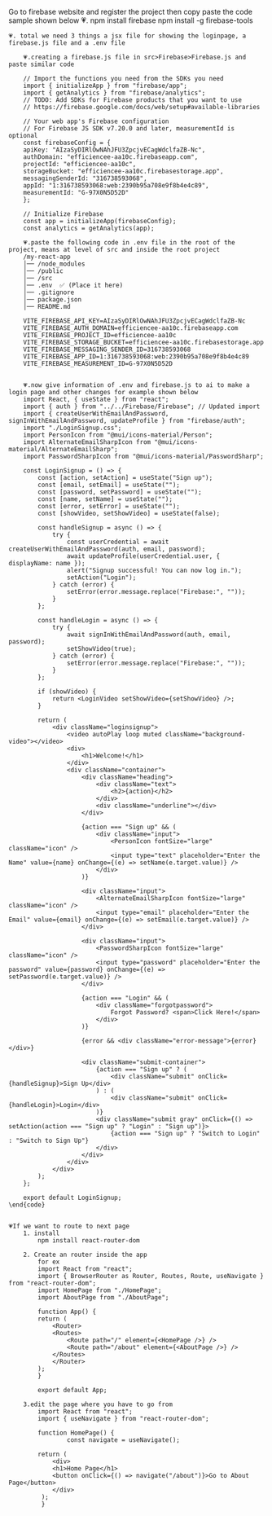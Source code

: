 Go to firebase website and register the project then copy paste the code sample shown below
    💗. npm install firebase
        npm install -g firebase-tools


    💗. total we need 3 things a jsx file for showing the loginpage, a firebase.js file and a .env file

        💗.creating a firebase.js file in src>Firebase>Firebase.js and paste similar code 
        
        // Import the functions you need from the SDKs you need
        import { initializeApp } from "firebase/app";
        import { getAnalytics } from "firebase/analytics";
        // TODO: Add SDKs for Firebase products that you want to use
        // https://firebase.google.com/docs/web/setup#available-libraries

        // Your web app's Firebase configuration
        // For Firebase JS SDK v7.20.0 and later, measurementId is optional
        const firebaseConfig = {
        apiKey: "AIzaSyDIRlOwNAhJFU3ZpcjvECagWdclfaZB-Nc",
        authDomain: "efficiencee-aa10c.firebaseapp.com",
        projectId: "efficiencee-aa10c",
        storageBucket: "efficiencee-aa10c.firebasestorage.app",
        messagingSenderId: "316738593068",
        appId: "1:316738593068:web:2390b95a708e9f8b4e4c89",
        measurementId: "G-97X0N5D52D"
        };

        // Initialize Firebase
        const app = initializeApp(firebaseConfig);
        const analytics = getAnalytics(app);

        💗.paste the following code in .env file in the root of the project, means at level of src and inside the root project
        /my-react-app
        │── /node_modules
        │── /public
        │── /src
        │── .env  ✅ (Place it here)
        │── .gitignore
        │── package.json
        │── README.md

        VITE_FIREBASE_API_KEY=AIzaSyDIRlOwNAhJFU3ZpcjvECagWdclfaZB-Nc
        VITE_FIREBASE_AUTH_DOMAIN=efficiencee-aa10c.firebaseapp.com
        VITE_FIREBASE_PROJECT_ID=efficiencee-aa10c
        VITE_FIREBASE_STORAGE_BUCKET=efficiencee-aa10c.firebasestorage.app
        VITE_FIREBASE_MESSAGING_SENDER_ID=316738593068
        VITE_FIREBASE_APP_ID=1:316738593068:web:2390b95a708e9f8b4e4c89
        VITE_FIREBASE_MEASUREMENT_ID=G-97X0N5D52D


        💗.now give information of .env and firebase.js to ai to make a login page and other changes for example shown below
        import React, { useState } from "react";
        import { auth } from "../../Firebase/Firebase"; // Updated import
        import { createUserWithEmailAndPassword, signInWithEmailAndPassword, updateProfile } from "firebase/auth";
        import "./LoginSignup.css";
        import PersonIcon from "@mui/icons-material/Person";
        import AlternateEmailSharpIcon from "@mui/icons-material/AlternateEmailSharp";
        import PasswordSharpIcon from "@mui/icons-material/PasswordSharp";

        const LoginSignup = () => {
            const [action, setAction] = useState("Sign up");
            const [email, setEmail] = useState("");
            const [password, setPassword] = useState("");
            const [name, setName] = useState("");
            const [error, setError] = useState("");
            const [showVideo, setShowVideo] = useState(false);

            const handleSignup = async () => {
                try {
                    const userCredential = await createUserWithEmailAndPassword(auth, email, password);
                    await updateProfile(userCredential.user, { displayName: name }); 
                    alert("Signup successful! You can now log in.");
                    setAction("Login");
                } catch (error) {
                    setError(error.message.replace("Firebase:", "")); 
                }
            };

            const handleLogin = async () => {
                try {
                    await signInWithEmailAndPassword(auth, email, password);
                    setShowVideo(true); 
                } catch (error) {
                    setError(error.message.replace("Firebase:", ""));
                }
            };

            if (showVideo) {
                return <LoginVideo setShowVideo={setShowVideo} />;
            }

            return (
                <div className="loginsignup">
                    <video autoPlay loop muted className="background-video"></video>
                    <div>
                        <h1>Welcome!</h1>
                    </div>
                    <div className="container">
                        <div className="heading">
                            <div className="text">
                                <h2>{action}</h2>
                            </div>
                            <div className="underline"></div>
                        </div>

                        {action === "Sign up" && (
                            <div className="input">
                                <PersonIcon fontSize="large" className="icon" />
                                <input type="text" placeholder="Enter the Name" value={name} onChange={(e) => setName(e.target.value)} />
                            </div>
                        )}

                        <div className="input">
                            <AlternateEmailSharpIcon fontSize="large" className="icon" />
                            <input type="email" placeholder="Enter the Email" value={email} onChange={(e) => setEmail(e.target.value)} />
                        </div>

                        <div className="input">
                            <PasswordSharpIcon fontSize="large" className="icon" />
                            <input type="password" placeholder="Enter the password" value={password} onChange={(e) => setPassword(e.target.value)} />
                        </div>

                        {action === "Login" && (
                            <div className="forgotpassword">
                                Forgot Password? <span>Click Here!</span>
                            </div>
                        )}

                        {error && <div className="error-message">{error}</div>}

                        <div className="submit-container">
                            {action === "Sign up" ? (
                                <div className="submit" onClick={handleSignup}>Sign Up</div>
                            ) : (
                                <div className="submit" onClick={handleLogin}>Login</div>
                            )}
                            <div className="submit gray" onClick={() => setAction(action === "Sign up" ? "Login" : "Sign up")}>
                                {action === "Sign up" ? "Switch to Login" : "Switch to Sign Up"}
                            </div>
                        </div>
                    </div>
                </div>
            );
        };

        export default LoginSignup;
    \end{code}

~~~~~~~~~~~~~~~~~~~~~~~~~~~~~~~~~~~~~~~~~~~~~~~~~~~~~~~~~~~~~~~~~~~~~~~~~~~~~~~~~~~~~~~~~~~~~~~~~~~~~~~~~~~~~~~~~~~~~~~~~~~~~~~~~~~~~

💗If we want to route to next page
    1. install
        npm install react-router-dom

    2. Create an router inside the app
        for ex
        import React from "react";
        import { BrowserRouter as Router, Routes, Route, useNavigate } from "react-router-dom";
        import HomePage from "./HomePage";
        import AboutPage from "./AboutPage";

        function App() {
        return (
            <Router>
            <Routes>
                <Route path="/" element={<HomePage />} />
                <Route path="/about" element={<AboutPage />} />
            </Routes>
            </Router>
        );
        }

        export default App;

    3.edit the page where you have to go from 
        import React from "react";
        import { useNavigate } from "react-router-dom";

        function HomePage() {
                const navigate = useNavigate();

        return (
            <div>
            <h1>Home Page</h1>
            <button onClick={() => navigate("/about")}>Go to About Page</button>
            </div>
         );
         }
